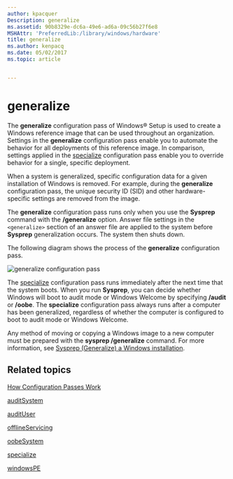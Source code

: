 ```yaml
---
author: kpacquer
Description: generalize
ms.assetid: 90b8329e-dc6a-49e6-ad6a-09c56b27f6e8
MSHAttr: 'PreferredLib:/library/windows/hardware'
title: generalize
ms.author: kenpacq
ms.date: 05/02/2017
ms.topic: article


---
```


# generalize


The **generalize** configuration pass of Windows® Setup is used to create a Windows reference image that can be used throughout an organization. Settings in the **generalize** configuration pass enable you to automate the behavior for all deployments of this reference image. In comparison, settings applied in the [specialize](specialize.md) configuration pass enable you to override behavior for a single, specific deployment.

When a system is generalized, specific configuration data for a given installation of Windows is removed. For example, during the **generalize** configuration pass, the unique security ID (SID) and other hardware-specific settings are removed from the image.

The **generalize** configuration pass runs only when you use the **Sysprep** command with the **/generalize** option. Answer file settings in the `<generalize>` section of an answer file are applied to the system before **Sysprep** generalization occurs. The system then shuts down.

The following diagram shows the process of the **generalize** configuration pass.

![generalize configuration pass](images/dep-win8-l-generalizeunattend.jpg)

The [specialize](specialize.md) configuration pass runs immediately after the next time that the system boots. When you run **Sysprep**, you can decide whether Windows will boot to audit mode or Windows Welcome by specifying **/audit** or **/oobe**. The **specialize** configuration pass always runs after a computer has been generalized, regardless of whether the computer is configured to boot to audit mode or Windows Welcome.

Any method of moving or copying a Windows image to a new computer must be prepared with the **sysprep /generalize** command. For more information, see [Sysprep (Generalize) a Windows installation](sysprep--generalize--a-windows-installation.md).

## <span id="related_topics"></span>Related topics


[How Configuration Passes Work](how-configuration-passes-work.md)

[auditSystem](auditsystem.md)

[auditUser](audituser.md)

[offlineServicing](offlineservicing.md)

[oobeSystem](oobesystem.md)

[specialize](specialize.md)

[windowsPE](windowspe.md)

 

 






